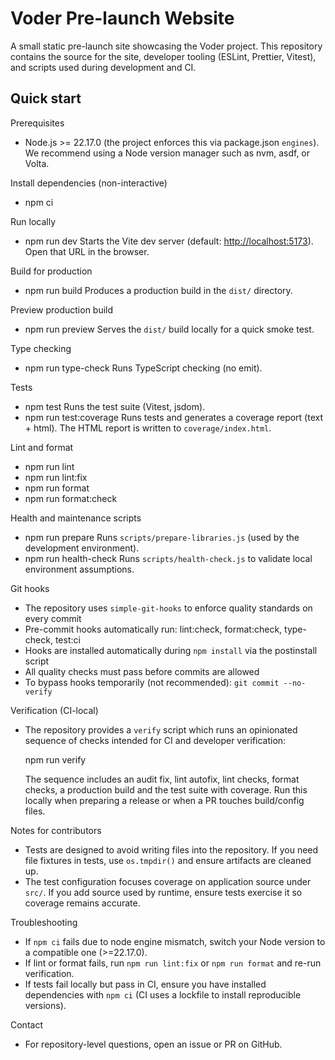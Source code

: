 # Voder Pre-launch Website

A small static pre-launch site showcasing the Voder project. This repository contains the source for the site, developer tooling (ESLint, Prettier, Vitest), and scripts used during development and CI.

## Quick start

Prerequisites

- Node.js >= 22.17.0 (the project enforces this via package.json `engines`). We recommend using a Node version manager such as nvm, asdf, or Volta.

Install dependencies (non-interactive)

- npm ci

Run locally

- npm run dev
  Starts the Vite dev server (default: <http://localhost:5173>). Open that URL in the browser.

Build for production

- npm run build
  Produces a production build in the `dist/` directory.

Preview production build

- npm run preview
  Serves the `dist/` build locally for a quick smoke test.

Type checking

- npm run type-check
  Runs TypeScript checking (no emit).

Tests

- npm test
  Runs the test suite (Vitest, jsdom).
- npm run test:coverage
  Runs tests and generates a coverage report (text + html). The HTML report is written to `coverage/index.html`.

Lint and format

- npm run lint
- npm run lint:fix
- npm run format
- npm run format:check

Health and maintenance scripts

- npm run prepare
  Runs `scripts/prepare-libraries.js` (used by the development environment).
- npm run health-check
  Runs `scripts/health-check.js` to validate local environment assumptions.

Git hooks

- The repository uses `simple-git-hooks` to enforce quality standards on every commit
- Pre-commit hooks automatically run: lint:check, format:check, type-check, test:ci
- Hooks are installed automatically during `npm install` via the postinstall script
- All quality checks must pass before commits are allowed
- To bypass hooks temporarily (not recommended): `git commit --no-verify`

Verification (CI-local)

- The repository provides a `verify` script which runs an opinionated sequence of checks intended for CI and developer verification:

  npm run verify

  The sequence includes an audit fix, lint autofix, lint checks, format checks, a production build and the test suite with coverage. Run this locally when preparing a release or when a PR touches build/config files.

Notes for contributors

- Tests are designed to avoid writing files into the repository. If you need file fixtures in tests, use `os.tmpdir()` and ensure artifacts are cleaned up.
- The test configuration focuses coverage on application source under `src/`. If you add source used by runtime, ensure tests exercise it so coverage remains accurate.

Troubleshooting

- If `npm ci` fails due to node engine mismatch, switch your Node version to a compatible one (>=22.17.0).
- If lint or format fails, run `npm run lint:fix` or `npm run format` and re-run verification.
- If tests fail locally but pass in CI, ensure you have installed dependencies with `npm ci` (CI uses a lockfile to install reproducible versions).

Contact

- For repository-level questions, open an issue or PR on GitHub.
